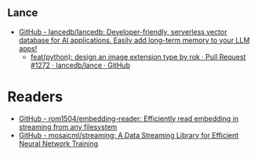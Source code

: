 
## Lance
- [GitHub - lancedb/lancedb: Developer-friendly, serverless vector database for AI applications. Easily add long-term memory to your LLM apps!](https://github.com/lancedb/lancedb)
	- [feat(python): design an image extension type by rok · Pull Request #1272 · lancedb/lance · GitHub](https://github.com/lancedb/lance/pull/1272)


# Readers

- [GitHub - rom1504/embedding-reader: Efficiently read embedding in streaming from any filesystem](https://github.com/rom1504/embedding-reader)
- [GitHub - mosaicml/streaming: A Data Streaming Library for Efficient Neural Network Training](https://github.com/mosaicml/streaming)